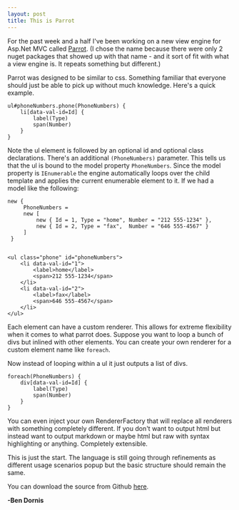 ```yaml
---
layout: post
title: This is Parrot
---
```


For the past week and a half I've been working on a new view engine for Asp.Net MVC called <a href="https://github.com/Buildstarted/Parrot">Parrot</a>. (I chose the name because there were only 2 nuget packages that showed up with that name - and it sort of fit with what a view engine is. It repeats something but different.)

Parrot was designed to be similar to css. Something familiar that everyone should just be able to pick up without much knowledge. Here's a quick example.

    ul#phoneNumbers.phone(PhoneNumbers) {
        li[data-val-id=Id] {
            label(Type)
            span(Number)
        }
    }


Note the ul element is followed by an optional id and optional class declarations. There's an additional `(PhoneNumbers)` parameter. This tells us that the ul is bound to the model property `PhoneNumbers`. Since the model property is `IEnumerable` the engine automatically loops over the child template and applies the current enumerable element to it. If we had a model like the following:

    new {
         PhoneNumbers = 
         new [
             new { Id = 1, Type = "home", Number = "212 555-1234" },
             new { Id = 2, Type = "fax",  Number = "646 555-4567" }
         ]
     }


    <ul class="phone" id="phoneNumbers">
        <li data-val-id="1">
            <label>home</label>
            <span>212 555-1234</span>
        </li>
        <li data-val-id="2">
            <label>fax</label>
            <span>646 555-4567</span>
        </li>
    </ul>


Each element can have a custom renderer. This allows for extreme flexibility when it comes to what parrot does. Suppose you want to loop a bunch of divs but inlined with other elements. You can create your own renderer for a custom element name like `foreach`.

Now instead of looping within a ul it just outputs a list of divs. 

    foreach(PhoneNumbers) {
        div[data-val-id=Id] {
            label(Type)
            span(Number)
        }
    }

<script src="https://gist.github.com/3239182.js?file=ForeachRenderer.cs"></script>

You can even inject your own RendererFactory that will replace all renderers with something completely different. If you don't want to output html but instead want to output markdown or maybe html but raw with syntax highlighting or anything. Completely extensible.

This is just the start. The language is still going through refinements as different usage scenarios popup but the basic structure should remain the same.

You can download the source from Github <a href="https://github.com/Buildstarted/Parrot">here</a>. 

<strong>-Ben Dornis</strong>